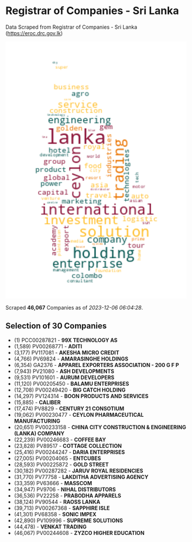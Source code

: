 # Registrar of Companies - Sri Lanka

Data Scraped from Registrar of Companies - Sri Lanka (https://eroc.drc.gov.lk)

![word-cloud](data/word_cloud.png)

Scraped **46,067** Companies as of *2023-12-06 06:04:28*.


## Selection of 30 Companies

* (1) PCC00287821 - **99X TECHNOLOGY AS**
* (1,589) PV00268771 - **ADITI**
* (3,177) PV117081 - **AKESHA MICRO CREDIT**
* (4,766) PV69824 - **AMARASINGHE HOLDINGS**
* (6,354) GA2376 - **APPAREL EXPORTERS ASSOCIATION - 200 G F P**
* (7,943) PV21080 - **ASH DEVELOPMENTS**
* (9,531) PV101601 - **AURUM DEVELOPERS**
* (11,120) PV00205450 - **BALAMU ENTERPRISES**
* (12,708) PV00249420 - **BIG CATCH HOLDING**
* (14,297) PV124314 - **BOON PRODUCTS AND SERVICES**
* (15,885)  - **CALIBER**
* (17,474) PV8829 - **CENTURY 21 CONSOTIUM**
* (19,062) PV00230477 - **CEYLON PHARMACEUTICAL MANUFACTURING**
* (20,651) PV00233158 - **CHINA CITY CONSTRUCTION & ENGINEERING (LANKA) COMPANY**
* (22,239) PV00246683 - **COFFEE BAY**
* (23,828) PV89517 - **COTTAGE COLLECTION**
* (25,416) PV00244247 - **DARIA ENTERPRISES**
* (27,005) PV00204065 - **ENTCUBES**
* (28,593) PV00225872 - **GOLD STREET**
* (30,182) PV00287282 - **JARUV ROYAL RESIDENCIES**
* (31,770) PV77758 - **LAKDITHA ADVERTISING AGENCY**
* (33,359) PV63666 - **MASSCOM**
* (34,947) PV9706 - **NIHAL DISTRIBUTORS**
* (36,536) PV22258 - **PRABODHA APPARELS**
* (38,124) PV90544 - **RAOSS LANKA**
* (39,713) PV00267368 - **SAPPHIRE ISLE**
* (41,301) PV68358 - **SONIC IMPEX**
* (42,890) PV109996 - **SUPREME SOLUTIONS**
* (44,478)  - **VENKAT TRADING**
* (46,067) PV00244608 - **ZYZCO HIGHER EDUCATION**